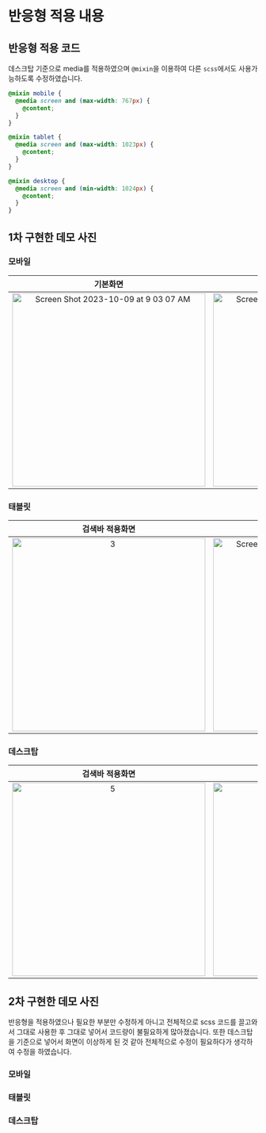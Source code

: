 # 반응형 적용 내용

## 반응형 적용 코드

데스크탑 기준으로 media를 적용하였으며 `@mixin`을 이용하여 다른 `scss`에서도 사용가능하도록 수정하였습니다.

```scss
@mixin mobile {
  @media screen and (max-width: 767px) {
    @content;
  }
}

@mixin tablet {
  @media screen and (max-width: 1023px) {
    @content;
  }
}

@mixin desktop {
  @media screen and (min-width: 1024px) {
    @content;
  }
}
```

## 1차 구현한 데모 사진

### 모바일

| 기본화면 | 검색바 적용화면 | 카드 화면 |
|:---:|:---:|:---:|
| <img width="390" alt="Screen Shot 2023-10-09 at 9 03 07 AM" src="https://github.com/codingjwp/searcher-project/assets/113403155/da3fe38d-8f2f-42cb-b808-d3d244ba3e29"> | <img width="390" alt="Screen Shot 2023-10-09 at 9 03 14 AM" src="https://github.com/codingjwp/searcher-project/assets/113403155/8611b330-98de-4822-941b-27e6b0349dff"> | <img width="390" alt="2" src="https://github.com/codingjwp/searcher-project/assets/113403155/2ff243a3-3e61-4bcd-be87-858b064a929d"> |

### 태블릿

| 검색바 적용화면 | 카드 화면 |
|:---:|:---:|
|<img width="390" alt="3" src="https://github.com/codingjwp/searcher-project/assets/113403155/65f68e51-6bbc-4744-8431-199bea5e4f72"> | <img width="390" alt="Screen Shot 2023-10-09 at 9 02 01 AM" src="https://github.com/codingjwp/searcher-project/assets/113403155/0987d9f8-31e6-4270-bf46-7325ba93d290"> |

### 데스크탑

| 검색바 적용화면 | 카드 화면 |
|:---:|:---:|
| <img width="390" alt="5" src="https://github.com/codingjwp/searcher-project/assets/113403155/a1dcc138-f277-463f-8f1c-b714b48e30c3"> | <img width="390" alt="6" src="https://github.com/codingjwp/searcher-project/assets/113403155/d861ad68-42f9-45e5-9848-eb9cc152eca0"> |

## 2차 구현한 데모 사진

반응형을 적용하였으나 필요한 부분만 수정하게 아니고 전체적으로 scss 코드를 끌고와서 그대로 사용한 후 그대로 넣어서 코드량이 불필요하게 많아졌습니다.
또한 데스크탑을 기준으로 넣어서 화면이 이상하게 된 것 같아 전체적으로 수정이 필요하다가 생각하여 수정을 하였습니다.  

### 모바일

### 태블릿

### 데스크탑
